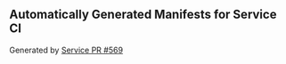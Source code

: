 ## Automatically Generated Manifests for Service CI
Generated by [Service PR #569](https://github.com/trustyai-explainability/trustyai-explainability/pull/569)
